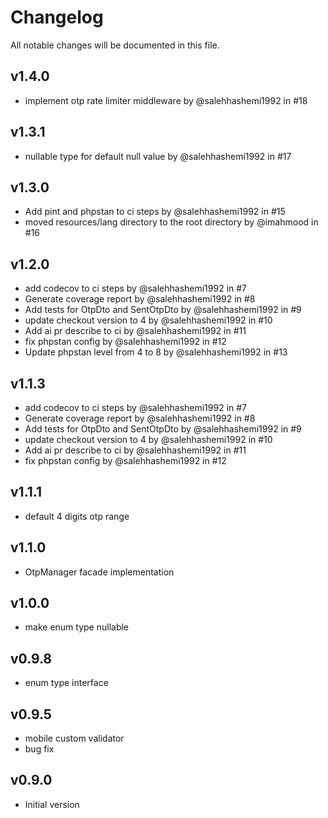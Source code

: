 # Changelog

All notable changes will be documented in this file.

## v1.4.0
- implement otp rate limiter middleware by @salehhashemi1992 in #18

## v1.3.1
- nullable type for default null value by @salehhashemi1992 in #17

## v1.3.0
- Add pint and phpstan to ci steps by @salehhashemi1992 in #15
- moved resources/lang directory to the root directory by @imahmood in #16

## v1.2.0
- add codecov to ci steps by @salehhashemi1992 in #7
- Generate coverage report by @salehhashemi1992 in #8
- Add tests for OtpDto and SentOtpDto by @salehhashemi1992 in #9
- update checkout version to 4 by @salehhashemi1992 in #10
- Add ai pr describe to ci by @salehhashemi1992 in #11
- fix phpstan config by @salehhashemi1992 in #12
- Update phpstan level from 4 to 8 by @salehhashemi1992 in #13

## v1.1.3
- add codecov to ci steps by @salehhashemi1992 in #7
- Generate coverage report by @salehhashemi1992 in #8
- Add tests for OtpDto and SentOtpDto by @salehhashemi1992 in #9
- update checkout version to 4 by @salehhashemi1992 in #10
- Add ai pr describe to ci by @salehhashemi1992 in #11
- fix phpstan config by @salehhashemi1992 in #12

## v1.1.1
- default 4 digits otp range

## v1.1.0
- OtpManager facade implementation

## v1.0.0
- make enum type nullable

## v0.9.8
- enum type interface

## v0.9.5
- mobile custom validator
- bug fix

## v0.9.0
- Initial version
